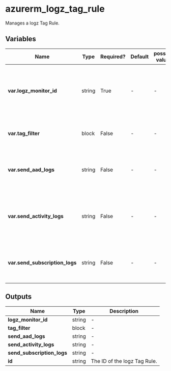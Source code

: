 # azurerm_logz_tag_rule

Manages a logz Tag Rule.

## Variables

| Name | Type | Required? | Default  | possible values | Description |
| ---- | ---- | --------- | -------- | ----------- | ----------- |
| **var.logz_monitor_id** | string | True | -  |  -  | The ID of the Logz Monitor. Changing this forces a new logz Tag Rule to be created. | 
| **var.tag_filter** | block | False | -  |  -  | One or more (up to 10) `tag_filter` blocks. | 
| **var.send_aad_logs** | string | False | -  |  -  | Whether AAD logs should be sent to the Monitor resource? | 
| **var.send_activity_logs** | string | False | -  |  -  | Whether activity logs from Azure resources should be sent to the Monitor resource? | 
| **var.send_subscription_logs** | string | False | -  |  -  | Whether subscription logs should be sent to the Monitor resource? | 



## Outputs

| Name | Type | Description |
| ---- | ---- | --------- | 
| **logz_monitor_id** | string  | - | 
| **tag_filter** | block  | - | 
| **send_aad_logs** | string  | - | 
| **send_activity_logs** | string  | - | 
| **send_subscription_logs** | string  | - | 
| **id** | string  | The ID of the logz Tag Rule. | 